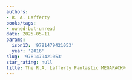 ```yaml
---
authors:
- R. A. Lafferty
books/tags:
- owned-but-unread
date: 2025-05-11
params:
  isbn13: '9781479421053'
  year: '2016'
slug: '9781479421053'
star_rating: null
title: The R.A. Lafferty Fantastic MEGAPACK®
---
```



<!--more-->